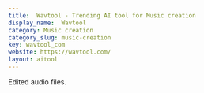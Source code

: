 ```yaml
---
title:  Wavtool - Trending AI tool for Music creation
display_name:  Wavtool
category: Music creation
category_slug: music-creation
key: wavtool_com
website: https://wavtool.com/
layout: aitool
---
```


Edited audio files.
